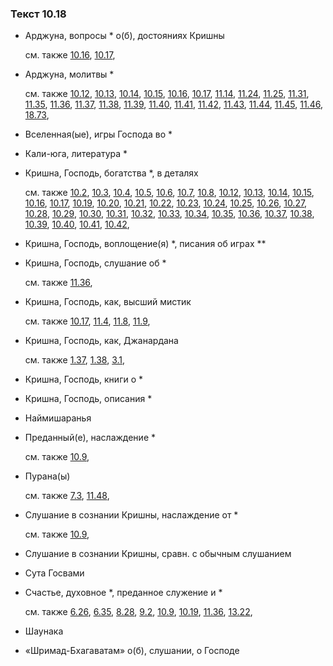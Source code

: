 ### Текст 10.18
	
- Арджуна, вопросы \* о(б), достояниях Кришны

	см. также  [10.16](../10/1016.md),  [10.17](../10/1017.md), 
	
- Арджуна, молитвы \*

	см. также  [10.12](../10/1012.md),  [10.13](../10/1013.md),  [10.14](../10/1014.md),  [10.15](../10/1015.md),  [10.16](../10/1016.md),  [10.17](../10/1017.md),  [11.14](../11/1114.md),  [11.24](../11/1124.md),  [11.25](../11/1125.md),  [11.31](../11/1131.md),  [11.35](../11/1135.md),  [11.36](../11/1136.md),  [11.37](../11/1137.md),  [11.38](../11/1138.md),  [11.39](../11/1139.md),  [11.40](../11/1140.md),  [11.41](../11/1141.md),  [11.42](../11/1142.md),  [11.43](../11/1143.md),  [11.44](../11/1144.md),  [11.45](../11/1145.md),  [11.46](../11/1146.md),  [18.73](../18/1873.md), 
	
- Вселенная(ые), игры Господа во \*

	
- Кали-юга, литература \*

	
- Кришна, Господь, богатства \*, в деталях

	см. также  [10.2](../10/1002.md),  [10.3](../10/1003.md),  [10.4](../10/1004.md),  [10.5](../10/1005.md),  [10.6](../10/1006.md),  [10.7](../10/1007.md),  [10.8](../10/1008.md),  [10.12](../10/1012.md),  [10.13](../10/1013.md),  [10.14](../10/1014.md),  [10.15](../10/1015.md),  [10.16](../10/1016.md),  [10.17](../10/1017.md),  [10.19](../10/1019.md),  [10.20](../10/1020.md),  [10.21](../10/1021.md),  [10.22](../10/1022.md),  [10.23](../10/1023.md),  [10.24](../10/1024.md),  [10.25](../10/1025.md),  [10.26](../10/1026.md),  [10.27](../10/1027.md),  [10.28](../10/1028.md),  [10.29](../10/1029.md),  [10.30](../10/1030.md),  [10.31](../10/1031.md),  [10.32](../10/1032.md),  [10.33](../10/1033.md),  [10.34](../10/1034.md),  [10.35](../10/1035.md),  [10.36](../10/1036.md),  [10.37](../10/1037.md),  [10.38](../10/1038.md),  [10.39](../10/1039.md),  [10.40](../10/1040.md),  [10.41](../10/1041.md),  [10.42](../10/1042.md), 
	
- Кришна, Господь, воплощение(я) \*, писания об играх \*\*

	
- Кришна, Господь, слушание об \*

	см. также  [11.36](../11/1136.md), 
	
- Кришна, Господь, как, высший мистик

	см. также  [10.17](../10/1017.md),  [11.4](../11/1104.md),  [11.8](../11/1108.md),  [11.9](../11/1109.md), 
	
- Кришна, Господь, как, Джанардана

	см. также  [1.37](../01/0137.md),  [1.38](../01/0138.md),  [3.1](../03/0301.md), 
	
- Кришна, Господь, книги о \*

	
- Кришна, Господь, описания \*

	
- Наймишаранья

	
- Преданный(е), наслаждение \*

	см. также  [10.9](../10/1009.md), 
	
- Пурана(ы)

	см. также  [7.3](../07/0703.md),  [11.48](../11/1148.md), 
	
- Слушание в сознании Кришны, наслаждение от \*

	см. также  [10.9](../10/1009.md), 
	
- Слушание в сознании Кришны, сравн. с обычным слушанием

	
- Сута Госвами

	
- Счастье, духовное \*, преданное служение и \*

	см. также  [6.26](../06/0626.md),  [6.35](../06/0635.md),  [8.28](../08/0828.md),  [9.2](../09/0902.md),  [10.9](../10/1009.md),  [10.19](../10/1019.md),  [11.36](../11/1136.md),  [13.22](../13/1322.md), 
	
- Шаунака

	
- «Шримад-Бхагаватам» о(б), слушании, о Господе

